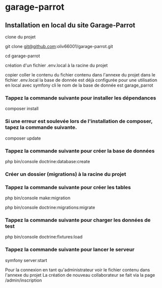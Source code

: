 # garage-parrot

## Installation en local du site Garage-Parrot

clone du projet

git clone git@github.com:oliv66001/garage-parrot.git

cd garage-parrot

création d'un fichier .env.local à la racine du projet

copier coller le contenu du fichier contenu dans l'annexe du projet dans le fichier .env.local la base de donnée est déjà configurée pour une utilisation en local avec symfony cli le nom de la base de donnée est garage_parrot

### Tappez la commande suivante pour installer les dépendances

composer install

### Si une erreur est soulevée lors de l'installation de composer, tapez la commande suivante.

composer update

### Tappez la commande suivante pour créer la base de données

php bin/console doctrine:database:create

### Créer un dossier (migrations) à la racine du projet

### Tappez la commande suivante pour créer les tables

php bin/console make:migration

php bin/console doctrine:migrations:migrate

### Tappez la commande suivante pour charger les données de test

php bin/console doctrine:fixtures:load

### Tappez la commande suivante pour lancer le serveur

symfony server:start

Pour la connexion en tant qu'administrateur voir le fichier contenu dans l'annexe du projet
La création de nouveau collaborateur se fait via la page /admin/inscription





